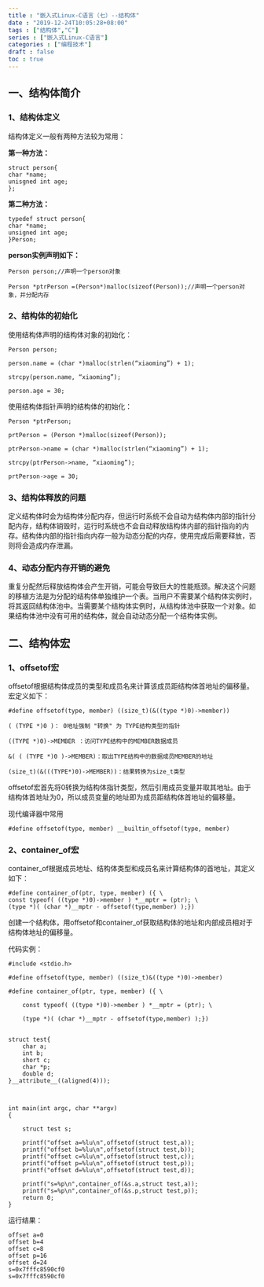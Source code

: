 ```yaml
---
title : "嵌入式Linux-C语言（七）--结构体"
date : "2019-12-24T10:05:28+08:00"
tags : ["结构体","C"]
series : ["嵌入式Linux-C语言"]
categories : ["编程技术"]
draft : false
toc : true
---
```


<!--more-->
## 一、结构体简介
### 1、结构体定义
结构体定义一般有两种方法较为常用：

**第一种方法：**

```
struct person{
char *name;
unisgned int age;
};
```

**第二种方法：**

```
typedef struct person{
char *name;
unsigned int age;
}Person;
```

**person实例声明如下：**

```
Person person;//声明一个person对象

Person *ptrPerson =(Person*)malloc(sizeof(Person));//声明一个person对象，并分配内存
```


### 2、结构体的初始化
使用结构体声明的结构体对象的初始化：


```
Person person;

person.name = (char *)malloc(strlen(“xiaoming”) + 1);

strcpy(person.name, “xiaoming”);

person.age = 30;
```


使用结构体指针声明的结构体的初始化：


```
Person *ptrPerson;

prtPerson = (Person *)malloc(sizeof(Person));

ptrPerson->name = (char *)malloc(strlen(“xiaoming”) + 1);

strcpy(ptrPerson->name, “xiaoming”);

prtPerson->age = 30;
```

### 3、结构体释放的问题
定义结构体时会为结构体分配内存，但运行时系统不会自动为结构体内部的指针分配内存，结构体销毁时，运行时系统也不会自动释放结构体内部的指针指向的内存。结构体内部的指针指向内存一般为动态分配的内存，使用完成后需要释放，否则将会造成内存泄漏。

### 4、动态分配内存开销的避免
重复分配然后释放结构体会产生开销，可能会导致巨大的性能瓶颈。解决这个问题的移植方法是为分配的结构体单独维护一个表。当用户不需要某个结构体实例时，将其返回结构体池中。当需要某个结构体实例时，从结构体池中获取一个对象。如果结构体池中没有可用的结构体，就会自动动态分配一个结构体实例。

## 二、结构体宏
### 1、offsetof宏
   
offsetof根据结构体成员的类型和成员名来计算该成员距结构体首地址的偏移量。宏定义如下：


```
#define offsetof(type, member) ((size_t)(&((type *)0)->member))
```

    ( (TYPE *)0 )： 0地址强制 "转换" 为 TYPE结构类型的指针

    ((TYPE *)0)->MEMBER ：访问TYPE结构中的MEMBER数据成员

    &( ( (TYPE *)0 )->MEMBER)：取出TYPE结构中的数据成员MEMBER的地址

    (size_t)(&(((TYPE*)0)->MEMBER))：结果转换为size_t类型

offsetof宏首先将0转换为结构体指针类型，然后引用成员变量并取其地址。由于结构体首地址为0，所以成员变量的地址即为成员距结构体首地址的偏移量。

现代编译器中常用


```
#define offsetof(type, member) __builtin_offsetof(type, member)
```


### 2、container_of宏
    
container_of根据成员地址、结构体类型和成员名来计算结构体的首地址，其定义如下：


```
#define container_of(ptr, type, member) ({ \
const typeof( ((type *)0)->member ) *__mptr = (ptr); \
(type *)( (char *)__mptr - offsetof(type,member) );})
```


创建一个结构体，用offsetof和container_of获取结构体的地址和内部成员相对于结构体地址的偏移量。

代码实例：


```
#include <stdio.h>

#define offsetof(type, member) ((size_t)&((type *)0)->member)

#define container_of(ptr, type, member) ({ \

    const typeof( ((type *)0)->member ) *__mptr = (ptr); \

    (type *)( (char *)__mptr - offsetof(type,member) );})

 
struct test{
    char a;
    int b;
    short c;
    char *p;
    double d;
}__attribute__((aligned(4)));

 

int main(int argc, char **argv)
{

    struct test s;

    printf("offset a=%lu\n",offsetof(struct test,a));
    printf("offset b=%lu\n",offsetof(struct test,b));
    printf("offset c=%lu\n",offsetof(struct test,c));
    printf("offset p=%lu\n",offsetof(struct test,p));
    printf("offset d=%lu\n",offsetof(struct test,d));

    printf("s=%p\n",container_of(&s.a,struct test,a));
    printf("s=%p\n",container_of(&s.p,struct test,p));
    return 0;
}
```


运行结果：


```
offset a=0
offset b=4
offset c=8
offset p=16
offset d=24
s=0x7fffc8590cf0
s=0x7fffc8590cf0
```




